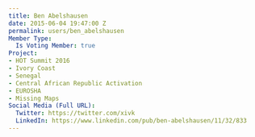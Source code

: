 ```yaml
---
title: Ben Abelshausen
date: 2015-06-04 19:47:00 Z
permalink: users/ben_abelshausen
Member Type:
  Is Voting Member: true
Project:
- HOT Summit 2016
- Ivory Coast
- Senegal
- Central African Republic Activation
- EUROSHA
- Missing Maps
Social Media (Full URL):
  Twitter: https://twitter.com/xivk
  LinkedIn: https://www.linkedin.com/pub/ben-abelshausen/11/32/833
---
```


